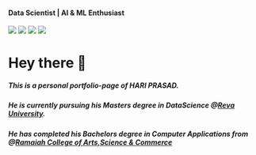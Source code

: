 #### Data Scientist | AI & ML Enthusiast
<a href="https://www.linkedin.com/in/hariprasads6/"><img src="https://img.shields.io/badge/-LinkedIn-0072b1?&style=for-the-badge&logo=linkedin&logoColor=white" /></a>
<a href="https://github.com/hsnaidu"><img src="https://img.shields.io/badge/Github-181717?style=for-the-badge&logo=github&logoColor=white"/></a>
<a href="https://medium.com/@_hariprasad"><img src="https://img.shields.io/badge/Medium-000000?style=for-the-badge&logo=medium&logoColor=white"/></a>
<a href="https://share.streamlit.io/"><img src="https://img.shields.io/badge/Streamlit-FF4B4B?style=for-the-badge&logo=streamlit&logoColor=white"/></a>

# Hey there 👋
##### This is a personal portfolio-page of HARI PRASAD.
##### He is currently pursuing his Masters degree in DataScience @[Reva University]("https://www.reva.edu.in/course/msc-in-master-of-science-in-data-science").
##### He has completed his Bachelors degree in Computer Applications from @[Ramaiah College of Arts,Science & Commerce]("https://msrcasc.edu.in/bca-bachelor-of-computer-applications")



